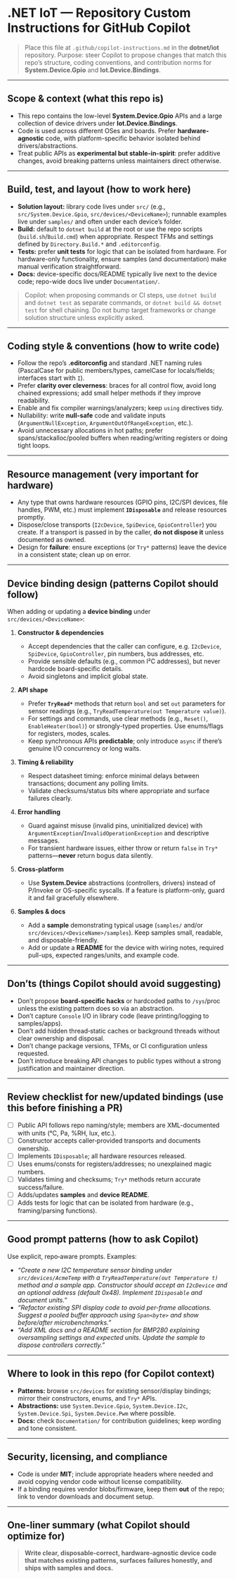# .NET IoT — Repository Custom Instructions for GitHub Copilot

> Place this file at `.github/copilot-instructions.md` in the **dotnet/iot** repository.
> Purpose: steer Copilot to propose changes that match this repo’s structure, coding conventions, and contribution norms for **System.Device.Gpio** and **Iot.Device.Bindings**.

---

## Scope & context (what this repo is)
- This repo contains the low-level **System.Device.Gpio** APIs and a large collection of device drivers under **Iot.Device.Bindings**.
- Code is used across different OSes and boards. Prefer **hardware-agnostic** code, with platform-specific behavior isolated behind drivers/abstractions.
- Treat public APIs as **experimental but stable-in-spirit**: prefer additive changes, avoid breaking patterns unless maintainers direct otherwise.

---

## Build, test, and layout (how to work here)
- **Solution layout:** library code lives under `src/` (e.g., `src/System.Device.Gpio`, `src/devices/<DeviceName>`); runnable examples live under `samples/` and often under each device’s folder.
- **Build:** default to `dotnet build` at the root or use the repo scripts (`build.sh`/`Build.cmd`) when appropriate. Respect TFMs and settings defined by `Directory.Build.*` and `.editorconfig`.
- **Tests:** prefer **unit tests** for logic that can be isolated from hardware. For hardware-only functionality, ensure samples (and documentation) make manual verification straightforward.
- **Docs:** device-specific docs/README typically live next to the device code; repo-wide docs live under `Documentation/`.

> Copilot: when proposing commands or CI steps, use `dotnet build` and `dotnet test` as separate commands, or `dotnet build && dotnet test` for shell chaining. Do not bump target frameworks or change solution structure unless explicitly asked.

---

## Coding style & conventions (how to write code)
- Follow the repo’s **.editorconfig** and standard .NET naming rules (PascalCase for public members/types, camelCase for locals/fields; interfaces start with `I`).
- Prefer **clarity over cleverness**: braces for all control flow, avoid long chained expressions; add small helper methods if they improve readability.
- Enable and fix compiler warnings/analyzers; keep `using` directives tidy.
- Nullability: write **null-safe** code and validate inputs (`ArgumentNullException`, `ArgumentOutOfRangeException`, etc.).
- Avoid unnecessary allocations in hot paths; prefer spans/stackalloc/pooled buffers when reading/writing registers or doing tight loops.

---

## Resource management (very important for hardware)
- Any type that owns hardware resources (GPIO pins, I2C/SPI devices, file handles, PWM, etc.) must implement **`IDisposable`** and release resources promptly.
- Dispose/close transports (`I2cDevice`, `SpiDevice`, `GpioController`) you create. If a transport is passed in by the caller, **do not dispose it** unless documented as owned.
- Design for **failure**: ensure exceptions (or `Try*` patterns) leave the device in a consistent state; clean up on error.

---

## Device binding design (patterns Copilot should follow)
When adding or updating a **device binding** under `src/devices/<DeviceName>`:

1. **Constructor & dependencies**
   - Accept dependencies that the caller can configure, e.g. `I2cDevice`, `SpiDevice`, `GpioController`, pin numbers, bus addresses, etc.
   - Provide sensible defaults (e.g., common I²C addresses), but never hardcode board-specific details.
   - Avoid singletons and implicit global state.

2. **API shape**
   - Prefer **`TryRead*`** methods that return `bool` and set `out` parameters for sensor readings (e.g., `TryReadTemperature(out Temperature value)`).
   - For settings and commands, use clear methods (e.g., `Reset()`, `EnableHeater(bool)`) or strongly-typed properties. Use enums/flags for registers, modes, scales.
   - Keep synchronous APIs **predictable**; only introduce `async` if there’s genuine I/O concurrency or long waits.

3. **Timing & reliability**
   - Respect datasheet timing: enforce minimal delays between transactions; document any polling limits.
   - Validate checksums/status bits where appropriate and surface failures clearly.

4. **Error handling**
   - Guard against misuse (invalid pins, uninitialized device) with `ArgumentException`/`InvalidOperationException` and descriptive messages.
   - For transient hardware issues, either throw or return `false` in `Try*` patterns—**never** return bogus data silently.

5. **Cross-platform**
   - Use **System.Device** abstractions (controllers, drivers) instead of P/Invoke or OS-specific syscalls. If a feature is platform-only, guard it and fail gracefully elsewhere.

6. **Samples & docs**
   - Add a **sample** demonstrating typical usage (`samples/` and/or `src/devices/<DeviceName>/samples`). Keep samples small, readable, and disposable-friendly.
   - Add or update a **README** for the device with wiring notes, required pull-ups, expected ranges/units, and example code.

---

## Don’ts (things Copilot should avoid suggesting)
- Don’t propose **board-specific hacks** or hardcoded paths to `/sys`/proc unless the existing pattern does so via an abstraction.
- Don’t capture `Console` I/O in library code (leave printing/logging to samples/apps).
- Don’t add hidden thread‑static caches or background threads without clear ownership and disposal.
- Don’t change package versions, TFMs, or CI configuration unless requested.
- Don’t introduce breaking API changes to public types without a strong justification and maintainer direction.

---

## Review checklist for new/updated bindings (use this before finishing a PR)
- [ ] Public API follows repo naming/style; members are XML-documented with units (°C, Pa, %RH, lux, etc.).
- [ ] Constructor accepts caller‑provided transports and documents ownership.
- [ ] Implements `IDisposable`; all hardware resources released.
- [ ] Uses enums/consts for registers/addresses; no unexplained magic numbers.
- [ ] Validates timing and checksums; `Try*` methods return accurate success/failure.
- [ ] Adds/updates **samples** and **device README**.
- [ ] Adds tests for logic that can be isolated from hardware (e.g., framing/parsing functions).

---

## Good prompt patterns (how to ask Copilot)
Use explicit, repo‑aware prompts. Examples:

- *“Create a new I2C temperature sensor binding under `src/devices/AcmeTemp` with a `TryReadTemperature(out Temperature t)` method and a sample app. Constructor should accept an `I2cDevice` and an optional address (default 0x48). Implement `IDisposable` and document units.”*
- *“Refactor existing SPI display code to avoid per-frame allocations. Suggest a pooled buffer approach using `Span<byte>` and show before/after microbenchmarks.”*
- *“Add XML docs and a README section for BMP280 explaining oversampling settings and expected units. Update the sample to dispose controllers correctly.”*

---

## Where to look in this repo (for Copilot context)
- **Patterns:** browse `src/devices` for existing sensor/display bindings; mirror their constructors, enums, and `Try*` APIs.
- **Abstractions:** use `System.Device.Gpio`, `System.Device.I2c`, `System.Device.Spi`, `System.Device.Pwm` where possible.
- **Docs:** check `Documentation/` for contribution guidelines; keep wording and tone consistent.

---

## Security, licensing, and compliance
- Code is under **MIT**; include appropriate headers where needed and avoid copying vendor code without license compatibility.
- If a binding requires vendor blobs/firmware, keep them **out** of the repo; link to vendor downloads and document setup.

---

## One‑liner summary (what Copilot should optimize for)
> **Write clear, disposable‑correct, hardware‑agnostic device code that matches existing patterns, surfaces failures honestly, and ships with samples and docs.**

